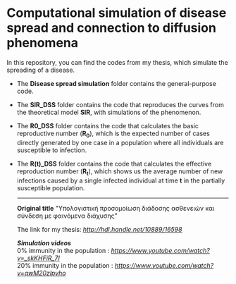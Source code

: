 # Computational simulation of disease spread and connection to diffusion phenomena
In this repository, you can find the codes from my thesis, which simulate the spreading of a disease.

* The <b>Disease spread simulation</b> folder contains the general-purpose code.
* The <b>SIR_DSS</b> folder contains the code that reproduces the curves from the theoretical model <b>SIR</b>, with simulations of the phenomenon.
* The <b>R0_DSS</b> folder contains the code that calculates the basic reproductive number (<b>R<sub>0</sub></b>), which is the expected
  number of cases directly generated by one case in a population where all individuals are susceptible to infection.
* The <b>R(t)_DSS</b> folder contains the code that calculates the effective reproduction number (<b>R<sub>t</sub></b>), which shows us the
  average number of new infections caused by a single infected individual at time <b>t</b> in the partially susceptible population.

  <hr>

  <b>Original title</b> "Υπολογιστική προσομοίωση διάδοσης ασθενειών και σύνδεση με φαινόμενα διάχυσης"
  
  The link for my thesis: *http://hdl.handle.net/10889/16598*

  ***Simulation videos*** <br>
  0% immunity in the population : *https://www.youtube.com/watch?v=_skKHFiR_7I* <br>
  20% immunity in the population : *https://www.youtube.com/watch?v=qwM20zlpvho* 
  

  
